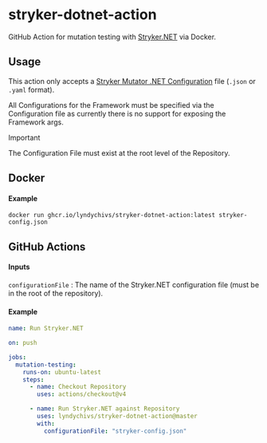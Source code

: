 # stryker-dotnet-action
GitHub Action for mutation testing with [Stryker.NET](https://stryker-mutator.io/docs/stryker-net/introduction/) via Docker.

## Usage
This action only accepts a [Stryker Mutator .NET Configuration](https://stryker-mutator.io/docs/stryker-net/configuration) file (`.json` or `.yaml` format).

All Configurations for the Framework must be specified via the Configuration file as currently there is no support for exposing the Framework args.

> [!IMPORTANT]
> The Configuration File must exist at the root level of the Repository.

## Docker
#### Example
```
docker run ghcr.io/lyndychivs/stryker-dotnet-action:latest stryker-config.json
```

## GitHub Actions
#### Inputs
`configurationFile` : The name of the Stryker.NET configuration file (must be in the root of the repository).

#### Example
```yml
name: Run Stryker.NET

on: push

jobs:
  mutation-testing:
    runs-on: ubuntu-latest
    steps:
      - name: Checkout Repository
        uses: actions/checkout@v4

      - name: Run Stryker.NET against Repository
        uses: lyndychivs/stryker-dotnet-action@master
        with:
          configurationFile: "stryker-config.json"
```
